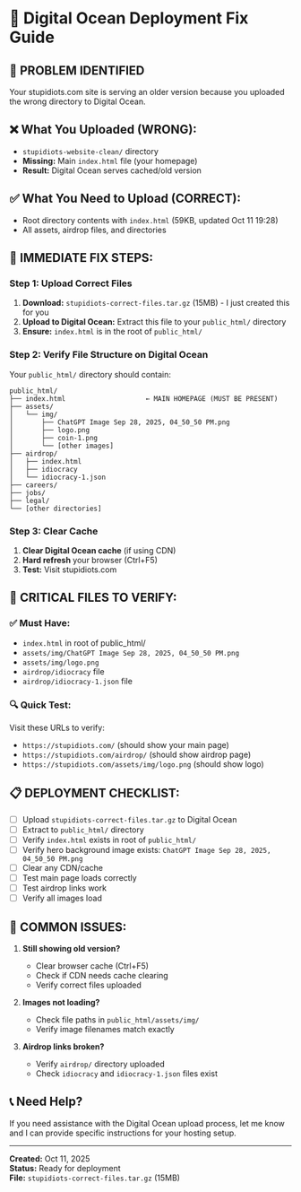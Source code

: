 # 🚀 Digital Ocean Deployment Fix Guide

## 🎯 **PROBLEM IDENTIFIED**
Your stupidiots.com site is serving an older version because you uploaded the wrong directory to Digital Ocean.

## ❌ **What You Uploaded (WRONG):**
- `stupidiots-website-clean/` directory
- **Missing:** Main `index.html` file (your homepage)
- **Result:** Digital Ocean serves cached/old version

## ✅ **What You Need to Upload (CORRECT):**
- Root directory contents with `index.html` (59KB, updated Oct 11 19:28)
- All assets, airdrop files, and directories

## 🔧 **IMMEDIATE FIX STEPS:**

### Step 1: Upload Correct Files
1. **Download:** `stupidiots-correct-files.tar.gz` (15MB) - I just created this for you
2. **Upload to Digital Ocean:** Extract this file to your `public_html/` directory
3. **Ensure:** `index.html` is in the root of `public_html/`

### Step 2: Verify File Structure on Digital Ocean
Your `public_html/` directory should contain:
```
public_html/
├── index.html                    ← MAIN HOMEPAGE (MUST BE PRESENT)
├── assets/
│   └── img/
│       ├── ChatGPT Image Sep 28, 2025, 04_50_50 PM.png
│       ├── logo.png
│       ├── coin-1.png
│       └── [other images]
├── airdrop/
│   ├── index.html
│   ├── idiocracy
│   └── idiocracy-1.json
├── careers/
├── jobs/
├── legal/
└── [other directories]
```

### Step 3: Clear Cache
1. **Clear Digital Ocean cache** (if using CDN)
2. **Hard refresh** your browser (Ctrl+F5)
3. **Test:** Visit stupidiots.com

## 🎯 **CRITICAL FILES TO VERIFY:**

### ✅ Must Have:
- `index.html` in root of public_html/
- `assets/img/ChatGPT Image Sep 28, 2025, 04_50_50 PM.png`
- `assets/img/logo.png`
- `airdrop/idiocracy` file
- `airdrop/idiocracy-1.json` file

### 🔍 **Quick Test:**
Visit these URLs to verify:
- `https://stupidiots.com/` (should show your main page)
- `https://stupidiots.com/airdrop/` (should show airdrop page)
- `https://stupidiots.com/assets/img/logo.png` (should show logo)

## 📋 **DEPLOYMENT CHECKLIST:**

- [ ] Upload `stupidiots-correct-files.tar.gz` to Digital Ocean
- [ ] Extract to `public_html/` directory
- [ ] Verify `index.html` exists in root of `public_html/`
- [ ] Verify hero background image exists: `ChatGPT Image Sep 28, 2025, 04_50_50 PM.png`
- [ ] Clear any CDN/cache
- [ ] Test main page loads correctly
- [ ] Test airdrop links work
- [ ] Verify all images load

## 🚨 **COMMON ISSUES:**

1. **Still showing old version?**
   - Clear browser cache (Ctrl+F5)
   - Check if CDN needs cache clearing
   - Verify correct files uploaded

2. **Images not loading?**
   - Check file paths in `public_html/assets/img/`
   - Verify image filenames match exactly

3. **Airdrop links broken?**
   - Verify `airdrop/` directory uploaded
   - Check `idiocracy` and `idiocracy-1.json` files exist

## 📞 **Need Help?**
If you need assistance with the Digital Ocean upload process, let me know and I can provide specific instructions for your hosting setup.

---
**Created:** Oct 11, 2025  
**Status:** Ready for deployment  
**File:** `stupidiots-correct-files.tar.gz` (15MB)

